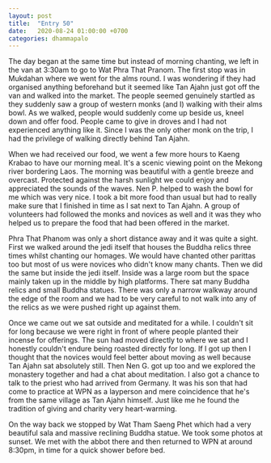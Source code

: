 ```yaml
---
layout: post
title:  "Entry 50"
date:   2020-08-24 01:00:00 +0700
categories: dhammapalo
---
```

The day began at the same time but instead of morning chanting, we left in the van at 3:30am to go to Wat Phra That Pranom. The first stop was in Mukdahan where we went for the alms round. I was wondering if they had organised anything beforehand but it seemed like Tan Ajahn just got off the van and walked into the market. The people seemed genuinely startled as they suddenly saw a group of western monks (and I) walking with their alms bowl. As we walked, people would suddenly come up beside us, kneel down and offer food. People came to give in droves and I had not experienced anything like it. Since I was the only other monk on the trip, I had the privilege of walking directly behind Tan Ajahn.

When we had received our food, we went a few more hours to Kaeng Krabao to have our morning meal. It's a scenic viewing point on the Mekong river bordering Laos. The morning was beautiful with a gentle breeze and overcast. Protected against the harsh sunlight we could enjoy and appreciated the sounds of the waves. Nen P. helped to wash the bowl for me which was very nice. I took a bit more food than usual but had to really make sure that I finished in time as I sat next to Tan Ajahn. A group of volunteers had followed the monks and novices as well and it was they who helped us to prepare the food that had been offered in the market.

Phra That Phanom was only a short distance away and it was quite a sight. First we walked around the jedi itself that houses the Buddha relics three times whilst chanting our homages. We would have chanted other parittas too but most of us were novices who didn't know many chants. Then we did the same but inside the jedi itself. Inside was a large room but the space mainly taken up in the middle by high platforms. There sat many Buddha relics and small Buddha statues. There was only a narrow walkway around the edge of the room and we had to be very careful to not walk into any of the relics as we were pushed right up against them.

Once we came out we sat outside and meditated for a while. I couldn't sit for long because we were right in front of where people planted their incense for offerings. The sun had moved directly to where we sat and I honestly couldn't endure being roasted directly for long. If I got up then I thought that the novices would feel better about moving as well because Tan Ajahn sat absolutely still. Then Nen G. got up too and we explored the monastery together and had a chat about meditation. I also got a chance to talk to the priest who had arrived from Germany. It was his son that had come to practice at WPN as a layperson and mere coincidence that he's from the same village as Tan Ajahn himself. Just like me he found the tradition of giving and charity very heart-warming.

On the way back we stopped by Wat Tham Saeng Phet which had a very beautiful sala and massive reclining Buddha statue. We took some photos at sunset. We met with the abbot there and then returned to WPN at around 8:30pm, in time for a quick shower before bed.